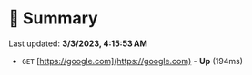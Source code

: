 # 📖 Summary
Last updated: **3/3/2023, 4:15:53 AM**

- `GET` [https://google.com](https://google.com) - **Up** (194ms)
